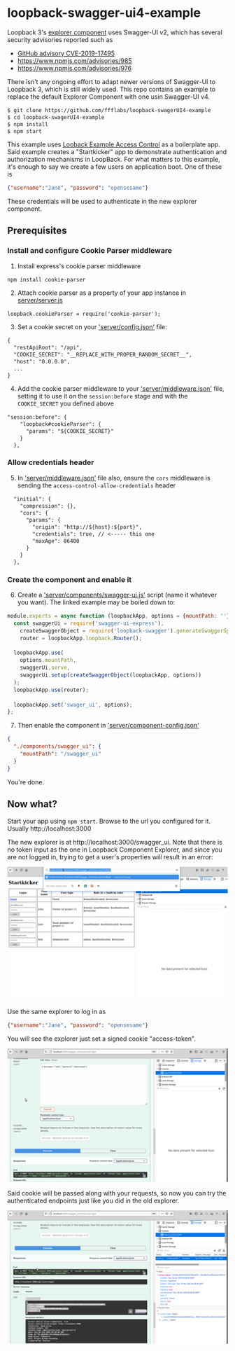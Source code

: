 # loopback-swagger-ui4-example

Loopback 3's [explorer component](https://github.com/strongloop/loopback-component-explorer) uses Swagger-UI v2, which
has several security advisories reported such as

- [GitHub advisory CVE-2019-17495](https://github.com/advisories/GHSA-c427-hjc3-wrfw)
- https://www.npmjs.com/advisories/985
- https://www.npmjs.com/advisories/976

There isn't any ongoing effort to adapt newer versions of Swagger-UI to Loopback 3, which is still widely used. This
repo contains an example to replace the default Explorer Component with one usin Swagger-UI v4.


```
$ git clone https://github.com/ffflabs/loopback-swagerUI4-example
$ cd loopback-swagerUI4-example
$ npm install
$ npm start
```

This example uses [Looback Example Access Control](https://github.com/strongloop/loopback-example-access-control) as
a boilerplate app. Said example creates a "Startkicker" app  to demonstrate authentication and
authorization mechanisms in LoopBack. For what matters to this example, it's enough to say we create a
few users on application boot. One of these is

```json
{"username":"Jane", "password": "opensesame"}
```

These credentials will be used to authenticate in the new explorer component.

## Prerequisites

### Install and configure Cookie Parser middleware

1. Install express's cookie parser middleware

```
npm install cookie-parser
```

2. Attach cookie parser as a property of your app instance in [server/server.js](server/server.js)

```
loopback.cookieParser = require('cookie-parser');
```

3. Set a cookie secret on your ['server/config.json'](server/config.json) file:

```
{
  "restApiRoot": "/api",
  "COOKIE_SECRET": "__REPLACE_WITH_PROPER_RANDOM_SECRET__",
  "host": "0.0.0.0",
  ...
}
```

4. Add the cookie parser middleware to your ['server/middleware.json'](server/middleware.json) file,
setting it to use it on the `session:before` stage and with the `COOKIE_SECRET` you defined above

```
"session:before": {
    "loopback#cookieParser": {
      "params": "${COOKIE_SECRET}"
    }
  },
```

### Allow credentials header

5. In ['server/middleware.json'](server/middleware.json) file also, ensure the `cors` middleware is sending the `access-control-allow-credentials` header

```
  "initial": {
    "compression": {},
    "cors": {
      "params": {
        "origin": "http://${host}:${port}",
        "credentials": true, // <----- this one
        "maxAge": 86400
      }
    }
  },
```

### Create the component and enable it

6. Create a ['server/components/swagger-ui.js'](server/components/swagger-ui.js) script (name it whatever you want). The linked example may
be boiled down to:

```js
module.exports = async function (loopbackApp, options = {mountPath: ''}) {
  const swaggerUi = require('swagger-ui-express'),
    createSwaggerObject = require('loopback-swagger').generateSwaggerSpec,
    router = loopbackApp.loopback.Router();

  loopbackApp.use(
    options.mountPath,
    swaggerUi.serve,
    swaggerUi.setup(createSwaggerObject(loopbackApp, options))
  );
  loopbackApp.use(router);

  loopbackApp.set('swager_ui', options);
};
```

7. Then enable the component in ['server/component-config.json'](server/component-config.json)

```json
{
  "./components/swagger_ui": {
    "mountPath": "/swagger_ui"
  }
}
```

You're done.

## Now what?

Start your app using `npm start`. Browse to the url you configured for it. Usually http://localhost:3000

The new explorer is at http://localhost:3000/swagger_ui. Note that there is no token input as the one
in Loopback Component Explorer, and since you are not logged in, trying to get a user's properties
will result in an error:

![Not Authorized](client/401.gif)

Use the same explorer to log in as

 ```json
{"username":"Jane", "password": "opensesame"}
```

You will see the explorer just set a signed cookie "access-token".

![After login](client/after.login.gif)


Said cookie will be passed along with your requests, so now you can try the authenticated endpoints
just like you did in the old explorer.


![After login](client/200.gif)


